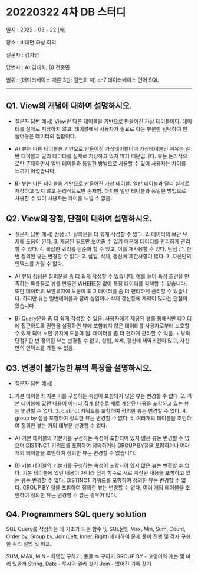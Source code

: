 # 20220322 4차 DB 스터디

일시 : 2022 - 03 - 22 (화)

장소 : 비대면 화상 회의

질문자 : 김가영

답변자 : A) 김대희, B) 전종민

범위 : [데이터베이스 개론 3판: 김연희 저] ch7 데이터베이스 언어 SQL

---

## Q1. View의 개념에 대하여 설명하시오.

- 질문자 답변 예시) 
View란 다른 테이블을 기반으로 만들어진 가상 테이블이다. 데이터를 실제로 저장하지 않고, 테이블에서 사용자가 필요로 하는 부분만 선택하여 만들어놓은 데이터의 집합이다.

- A) 뷰는 다른 테이블을 기반으로 만들어진 가상테이블이며 가상테이블인 이유는 일반 테이블과 달리 데이터를 실제로 저장하고 있지 않기 때문입니다. 뷰는 논리적으로만 존재하면서 일반 테이블과 동일한 방법으로 사용할 수 있어 사용자는 차이를 느끼기 어렵습니다.

- B) 뷰는 다른 테이블을 기반으로 만들어진 가상 테이블. 일반 테이블과 달리 실제로 저장하고 있지 않고 논리적으로만 존재함. 하지만 일반 테이블과 동일한 방법으로 사용할 수 있어 사용자는 차이를 느낄 수 없음.


## Q2. View의 장점, 단점에 대하여 설명하시오.

- 질문자 답변 예시) 
장점 : 1. 질의문을 더 쉽게 작성할 수 있다. 2. 데이터의 보안 유지에 도움이 된다. 3. 제공된 필드만 보여줄 수 있기 때문에 데이터를 편리하게 관리할 수 있다. 4. 복잡한 쿼리를 단순화 할 수 있고, 이를 재사용할 수 있다. 단점 : 1. 한번 정의된 뷰는 변경할 수 없다. 2. 삽입, 삭제, 갱신에 제한사항이 많다. 3. 자신만의 인덱스를 가질 수 없다.

- A) 뷰의 장점은 질의문을 좀 더 쉽게 작성할 수 있습니다. 예를 들어 특정 조건을 만족하는 튜플들로 뷰를 만들면 WHERE절 없이 특정 데이터를 검색할 수 있습니다. 또한 데이터의 보안유지에 도움이 되고 데이터를 좀 더 편리하게 관리할 수 있습니다. 하지만 뷰는 일반테이블과 달리 삽입이나 삭제 갱신등에 제약이 많다는 단점이 있습니다.

- B) Query문을 좀 더 쉽게 작성할 수 있음. 사용자에게 제공된 뷰를 통해서만 데이터에 접근하도록 권한을 설정하면 뷰에 포함되지 않은 데이터를 사용자로부터 보호할 수 있게 되어 보안 유지에 도움이 됨. 데이터를 좀 더 편하게 관리할 수 있음. + 뷰의 단점? 한 번 정의된 뷰는 변경될 수 없고, 삽입, 삭제, 갱신에 제약조건이 많고, 자신만의 인덱스를 가질 수 없음.


## Q3. 변경이 불가능한 뷰의 특징을 설명하시오.

- 질문자 답변 예시)
1. 기본 테이블의 기본 키를 구성하는 속성이 포함되지 않은 뷰는 변경할 수 없다. 2. 기본 테이블에 있던 내용이 아니라 집계 함수로 새로 계산된 내용을 포함하고 있는 뷰는 변경할 수 없다. 3. distinct 키워드를 포함하여 정의한 뷰는 변경할 수 없다. 4. group by 절을 포함하여 정의한 뷰는 변경할 수 없다. 5. 여러개의 테이블을 조인하여 정의한 뷰는 거의 대부분 변경할 수 없다.

- A) 기본 테이블의 기본키를 구성하는 속성이 포함되어 있지 않은 뷰는 변경할 수 없으며 DISTINCT 키워드를 포함하여 정의하거나 GROUP BY절을 포함하거나 여러 개의 테이블을 조인하여 정의한 뷰는 변경할 수 없습니다.

- B) 기본 테이블의 기본키를 구성하는 속성이 포함되어 있지 않은 뷰는 변경할 수 없다. 기본 테이블에 있던 내용이 아니라 집계 함수로 새로 계산된 내용을 포함하고 있는 뷰는 변경할 수 없다. DISTINCT 키워드를 포함하여 정의한 뷰는 변경할 수 없다. GROUP BY 절을 포함하여 정의한 뷰는 변경할 수 없다. 여러 개의 테이블을 조인하여 정의한 뷰는 변경할 수 없는 경우가 많다.


## Q4. Programmers SQL query solution

SQL Query를 작성하는 데 기초가 되는 함수 및 SQL문인 Max, Min, Sum, Count, Order by, Group by, Join(Left, Inner, Right)에 대하여 문제 풀이 진행 및 각자 구현한 쿼리 설명 및 비교.

SUM, MAX, MIN - 최댓값 구하기, 동물 수 구하기
GROUP BY - 고양이와 개는 몇 마리 있을까
String, Date - 루시와 엘라 찾기
Join - 없어진 기록 찾기
